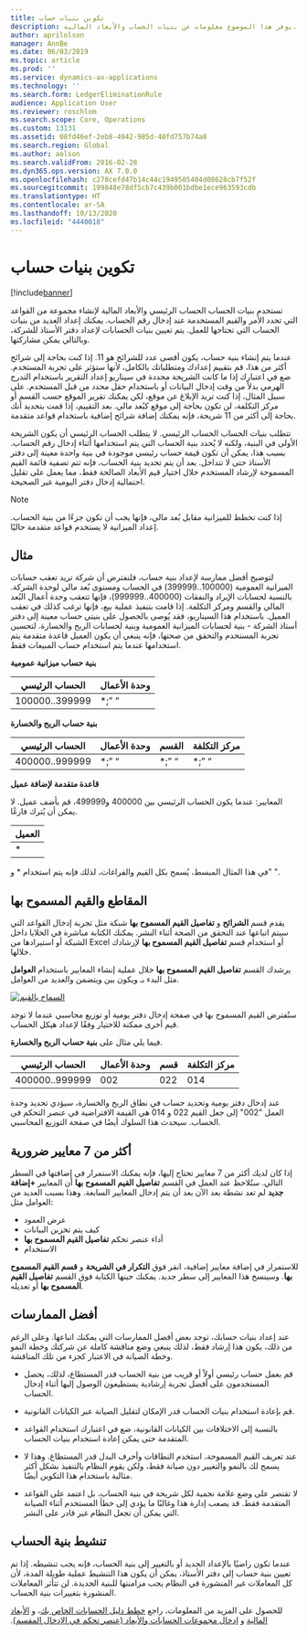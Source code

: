 ```yaml
---
title: تكوين بنيات حساب
description: يوفر هذا الموضوع معلومات عن بنيات الحساب والأبعاد المالية.
author: aprilolson
manager: AnnBe
ms.date: 06/03/2019
ms.topic: article
ms.prod: ''
ms.service: dynamics-ax-applications
ms.technology: ''
ms.search.form: LedgerEliminationRule
audience: Application User
ms.reviewer: roschlom
ms.search.scope: Core, Operations
ms.custom: 13131
ms.assetid: 08fd46ef-2eb8-4942-985d-40fd757b74a8
ms.search.region: Global
ms.author: aolson
ms.search.validFrom: 2016-02-28
ms.dyn365.ops.version: AX 7.0.0
ms.openlocfilehash: c278cefd47b14c44c1949505404d08628cb7f52f
ms.sourcegitcommit: 199848e78df5cb7c439b001bdbe1ece963593cdb
ms.translationtype: HT
ms.contentlocale: ar-SA
ms.lasthandoff: 10/13/2020
ms.locfileid: "4440018"
---
```

# <a name="configure-account-structures"></a>تكوين بنيات حساب

[!include[banner](../includes/banner.md)]

تستخدم بنيات الحساب الحساب الرئيسي والأبعاد المالية لإنشاء مجموعة من القواعد التي تحدد الأمر والقيم المستخدمة عند إدخال رقم الحساب. يمكنك إعداد العديد من بنيات الحساب التي تحتاجها للعمل. يتم تعيين بنيات الحسابات لإعداد دفتر الأستاذ للشركة، وبالتالي يمكن مشاركتها.

عندما يتم إنشاء بنية حساب، يكون أقصى عدد للشرائح هو 11. إذا كنت بحاجة إلى شرائح أكثر من هذا، قم بتقييم إعدادك ومتطلباتك بالكامل، لأنها ستؤثر على تجربة المستخدم. ضع في اعتبارك إذا ما كانت الشريحة محددة في سيناريو إعداد التقرير باستخدام التدرج الهرمي بدلاً من وقت إدخال البيانات أو باستخدام حقل محدد من قبل المستخدم. على سبيل المثال، إذا كنت تريد الإبلاغ عن موقع، لكن يمكنك تقرير الموقع حسب القسم أو مركز التكلفة، لن تكون بحاجة إلى موقع كبُعد مالي. بعد التقييم، إذا قمت بتحديد أنك بحاجة إلى أكثر من 11 شريحة، فإنه يمكنك إضافة شرائح إضافية باستخدام قواعد متقدمة.

تتطلب بنيات الحساب الحساب الرئيسي. لا يتطلب الحساب الرئيسي أن يكون الشريحة الأولى في البنية، ولكنه لا يُحدد بنية الحساب التي يتم استخدامها أثناء إدخال رقم الحساب. بسبب هذا، يمكن أن تكون قيمة حساب رئيسي موجودة في بنية واحدة معينة إلى دفتر الأستاذ حتى لا تتداخل. بعد أن يتم تحديد بنية الحساب، فإنه تتم تصفية قائمة القيم المسموحة لإرشاد المستخدم خلال اختيار قيم الأبعاد الصالحة فقط، مما يعمل على تقليل احتمالية إدخال دفتر اليومية غير الصحيحة.

> [!NOTE] 
> إذا كنت تخطط للميزانية مقابل بُعد مالي، فإنها يجب أن تكون جزءًا من بنية الحساب. إعداد الميزانية لا يستخدم قواعد متقدمة حاليًا.

## <a name="example"></a>مثال
لتوضيح أفضل ممارسة لإعداد بنية حساب، فلنفترض أن شركة تريد تعقب حسابات الميزانية العمومية (100000..399999) في الحساب ومستوى بُعد مالي لوحدة الشركة. بالنسبة لحسابات الإيراد والنفقات (400000..999999)، فإنها تتعقب وحدة أعمال البُعد المالي والقسم ومركز التكلفة. إذا قامت بتنفيذ عملية بيع، فإنها ترغب كذلك في تعقب العميل. باستخدام هذا السيناريو، فقد يُوصى بالحصول على بنيتي حساب معينة إلى دفتر أستاذ الشركة - بنية لحسابات الميزانية العمومية وبنية لحسابات الربح والخسارة. لتحسين تجربة المستخدم والتحقق من صحتها، فإنه ينبغي أن يكون العميل قاعدة متقدمة يتم استخدامها عندما يتم استخدام حساب المبيعات فقط.

**بنية حساب ميزانية عمومية**

|الحساب الرئيسي          | وحدة الأعمال    |
|----------------------|-----------|
|100000..399999 | *;” “|

**بنية حساب الربح والخسارة**

|الحساب الرئيسي          | وحدة الأعمال    |القسم          | مركز التكلفة    |
|----------------------|-----------|----------------------|-----------|
|400000..999999 | *;” “|*;” “|*;” “|*;” “|

**قاعدة متقدمة لإضافة عميل**

المعايير: عندما يكون الحساب الرئيسي بين 400000 و499999، قم بأضف عميل. لا يمكن أن يُترك فارغًا.

|العميل         |
|-----------------|
|* |

في هذا المثال المبسط، يُسمح بكل القيم والفراغات، لذلك فإنه يتم استخدام * و" ".

## <a name="segments-and-allowed-values"></a>المقاطع والقيم المسموح بها
يقدم قسم **الشرائح** و **تفاصيل القيم المسموح بها** شبكة مثل تجربة إدخال القواعد التي سيتم اتباعها عند التحقق من الصحة أثناء النشر. يمكنك الكتابة مباشرة في الخلايا داخل الشبكة أو استيرادها من Excel أو استخدام قسم **تفاصيل القيم المسموح بها** لإرشادك خلالها.

يرشدك القسم **تفاصيل القيم المسموح بها** خلال عملية إنشاء المعايير باستخدام **العوامل** مثل البدء بـ ويكون بين ويتضمن والعديد من العوامل.

[![السماح بالقيم](./media/account.png)](./media/account.png) 

ستُفترض القيم المسموح بها في صفحة إدخال دفتر يومية أو توزيع محاسبي عندما لا توجد قيم أخرى ممكنة للاختيار وفقًا لإعداد هيكل الحساب.

فيما يلي مثال على **بنية حساب الربح والخسارة**.

|الحساب الرئيسي          | وحدة الأعمال    |قسم          | مركز التكلفة    |
|----------------------|-----------|----------------------|-----------|
|400000..999999 | 002 | 022 | 014 |

عند إدخال دفتر يومية وتحديد حساب في نطاق الربح والخسارة، سيؤدي تحديد وحدة العمل "002" إلى جعل القيم 022 و 014 هي القيمة الافتراضية في عنصر التحكم في الحساب. سيحدث هذا السلوك أيضًا في صفحة التوزيع المحاسبي. 

## <a name="more-than-7-criteria-needed"></a>أكثر من 7 معايير ضرورية

إذا كان لديك أكثر من 7 معايير تحتاج إليها، فإنه يمكنك الاستمرار في إضافتها في السطر التالي. ستُلاحظ عند العمل في القسم **تفاصيل القيم المسموح بها** أن المعايير **+إضافة جديد** لم تعد نشطة بعد الآن بعد أن يتم إدخال المعايير السابعة. وهذا بسبب العديد من العوامل مثل: 
 - عرض العمود 
 - كيف يتم تخزين البيانات 
 - أداء عنصر تحكم **تفاصيل القيم المسموح بها**
 - الاستخدام  
 
للاستمرار في إضافة معايير إضافية، انقر فوق **التكرار في الشريحة** و **قسم القيم المسموح بها**. وسينسخ هذا المعايير إلى سطر جديد. يمكنك حينها الكتابة فوق القسم **تفاصيل القيم المسموح بها** أو تعديله.

## <a name="best-practices"></a>أفضل الممارسات
عند إعداد بنيات حسابك، توجد بعض أفضل الممارسات التي يمكنك اتباعها. وعلى الرغم من ذلك، يكون هذا إرشاد فقط، لذلك ينبغي وضع مناقشة كاملة عن شركتك وخطة النمو وخطة الصيانة في الاعتبار كجزء من تلك المناقشة.

- قم بعمل حساب رئيسي أولاً أو قريب من بنية الحساب قدر المستطاع، لذلك، يحصل المستخدمون على أفضل تجربة إرشادية يستطيعون الوصول إليها أثناء إدخال الحساب.

- قم بإعادة استخدام بنيات الحساب قدر الإمكان لتقليل الصيانة عبر الكيانات القانونية.

- بالنسبة إلى الاختلافات بين الكيانات القانونية، ضع في اعتبارك استخدام القواعد المتقدمة حتى يمكن إعادة استخدام بنيات الحساب.

- عند تعريف القيم المسموحة، استخدم النطاقات وأحرف البدل قدر المستطاع. وهذا لا يسمح لك بالنمو والتغيير دون صيانة فقط، ولكن يقوم النظام بالتنفيذ بشكل أكثر مثالية باستخدام هذا التكوين أيضًا.

- لا تقتصر على وضع علامة نجمية لكل شريحة في بنية الحساب، بل اعتمد على القواعد المتقدمة فقط. قد يصعب إدارة هذا وغالبًا ما يؤدي إلى خطأ المستخدم أثناء الصيانة التي يمكن أن تجعل النظام غير قادر على النشر.

## <a name="account-structure-activation"></a>تنشيط بنية الحساب
عندما تكون راضيًا بالإعداد الجديد أو بالتغيير إلى بنية الحساب، فإنه يجب تنشيطه. إذا تم تعيين بنية حساب إلى دفتر الأستاذ، يمكن أن يكون هذا التنشيط عملية طويلة المدة، لأن كل المعاملات غير المنشورة في النظام يجب مزامنتها للبنية الجديدة. لن تتأثر المعاملات المنشورة بتغييرات بنية الحساب.

للحصول على المزيد من المعلومات، راجع [خطط دليل الحسابات الخاص بك‬‏‫](plan-chart-of-accounts.md)، و [الأبعاد المالية](financial-dimensions.md) و [‬‏‫إدخال مجموعات الحسابات والأبعاد (عنصر تحكم في الإدخال المقسم)](enter-account-dimension-combinations-segmented-entry-control.md).
